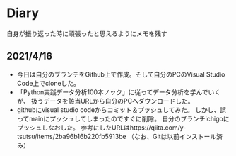# Diary
自身が振り返った時に頑張ったと思えるようにメモを残す


## 2021/4/16
- 今日は自分のブランチをGithub上で作成。そして自分のPCのVisual Studio Code上でcloneした。
- 「Python実践データ分析100本ノック」に従ってデータ分析を学んでいくが、
扱うデータを該当URLから自分のPCへダウンロードした。
- githubにvisual studio codeからコミット＆プッシュしてみた。
しかし、誤ってmainにプッシュしてしまったのですぐに削除。
自分のブランチichigoにプッシュしなおした。
参考にしたURLはhttps://qiita.com/y-tsutsu/items/2ba96b16b220fb5913be
（なお、Gitは以前インストール済み）